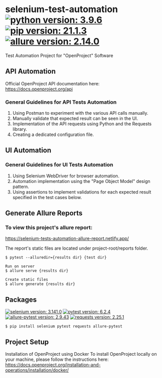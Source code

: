 # selenium-test-automation [![python version: 3.9.6](https://img.shields.io/badge/python%20version-3.9.6-blue)](https://python.org/) [![pip version: 21.1.3](https://img.shields.io/badge/pip%20version-21.1.3-blue)](https://pypi.org/project/pip/) [![allure version: 2.14.0](https://img.shields.io/badge/allure%20version-2.14.0-blue)](https://docs.qameta.io/allure/)

Test Automation Project for "OpenProject" Software

## API Automation

Official OpenProject API documentation here: https://docs.openproject.org/api

### General Guidelines for API Tests Automation

1. Using Postman to experiment with the various API calls manually.
2. Manually validate that expected result can be seen in the UI.
3. Implementation of the API requests using Python and the Requests library.
4. Creating a dedicated configuration file.

## UI Automation

### General Guidelines for UI Tests Automation

1. Using Selenium WebDriver for browser automation.
2. Automation implementation using the "Page Object Model" design pattern.
3. Using assertions to implement validations for each expected result specified in the test cases below.

## Generate Allure Reports

### To view this project's allure report:

https://selenium-tests-automation-allure-report.netlify.app/

The report's static files are located under project-root/reports folder.

```
$ pytest --alluredir={results dir} {test dir}

Run on server
$ allure serve {results dir}

Create static files
$ allure generate {results dir}
```

## Packages

[![selenium version: 3.141.0](https://img.shields.io/badge/selenium%20version-3.141.0-green)](https://pypi.org/project/selenium/)
[![pytest version: 6.2.4](https://img.shields.io/badge/pytest%20version-6.2.4-green)](https://pypi.org/project/pytest/)
[![allure-pytest version: 2.9.43](https://img.shields.io/badge/allure--pytest%20version-2.9.43-green)](https://pypi.org/project/allure-pytest/)
[![requests version: 2.25.1](https://img.shields.io/badge/requests%20version-2.25.1-green)](https://pypi.org/project/requests/)

```
$ pip install selenium pytest requests allure-pytest
```

## Project Setup

Installation of OpenProject using Docker To install OpenProject locally on your machine, please follow the instructions here:
https://docs.openproject.org/installation-and-operations/installation/docker/
